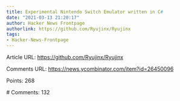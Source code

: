 ```yaml
---
title: Experimental Nintendo Switch Emulator written in C#
date: "2021-03-13 21:20:17"
author: Hacker News Frontpage
authorlink: https://github.com/Ryujinx/Ryujinx
tags:
- Hacker-News-Frontpage
---
```


<p>Article URL: <a href="https://github.com/Ryujinx/Ryujinx">https://github.com/Ryujinx/Ryujinx</a></p>
<p>Comments URL: <a href="https://news.ycombinator.com/item?id=26450096">https://news.ycombinator.com/item?id=26450096</a></p>
<p>Points: 268</p>
<p># Comments: 132</p>
